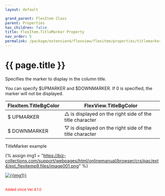 ```yaml
---
layout: default

grand_parent: FlexItem Class
parent: Properties
has_children: false
title: FlexItem.TitleMarker Property
nav_order: 5
permalink: /package/extension4/flexview/flexitem/properties/titlemarker
---
```

# {{ page.title }}

Specifies the marker to display in the column title.

You can specify $UPMARKER and $DOWNMARKER. If 0 is specified, the marker will not be displayed.

| FlexItem.TitleBgColor | FlexView.TitleBgColor                                   |
|-----------------------|---------------------------------------------------------|
| $ UPMARKER            | △ is displayed on the right side of the title character |
| $ DOWNMARKER          | ▽ is displayed on the right side of the title character |

TitleMarker example

{% assign img1 = "https://biz-collections.com/support/webpages/html/onlinemanual/browser/crs/pac/ext4/ext_flexitemp9.files/image001.png" %}

<a href="{{ img1 }}" target="_blank"> <img src="{{ img1 }}" alt="{{img1}}"></a>

<br><small><span style="color:red">Added since Ver.4.1.0</span></small>